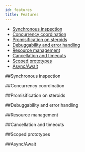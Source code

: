```yaml
---
id: features
title: Features
---
```



- [Synchronous inspection](#synchronous-inspection)
- [Concurrency coordination](#concurrency-coordination)
- [Promisification on steroids](#promisification-on-steroids)
- [Debuggability and error handling](#debuggability-and-error-handling)
- [Resource management](#resource-management)
- [Cancellation and timeouts](#cancellation-and-timeouts)
- [Scoped prototypes](#scoped-prototypes)
- [Async/Await](#async-await)

##Synchronous inspection

##Concurrency coordination

##Promisification on steroids

##Debuggability and error handling

##Resource management

##Cancellation and timeouts

##Scoped prototypes

##Async/Await

